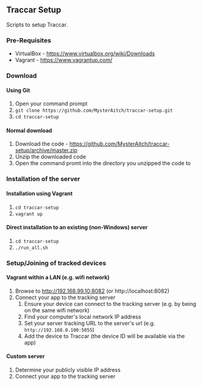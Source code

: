 ## Traccar Setup

Scripts to setup Traccar.

### Pre-Requisites

 * VirtualBox - https://www.virtualbox.org/wiki/Downloads
 * Vagrant - https://www.vagrantup.com/
 
 
### Download

#### Using Git
1. Open your command prompt
2. `git clone https://github.com/MysterAitch/traccar-setup.git`
3. `cd traccar-setup`

#### Normal download
1. Download the code - https://github.com/MysterAitch/traccar-setup/archive/master.zip
2. Unzip the downloaded code
3. Open the command promt into the directory you unzipped the code to


### Installation of the server

#### Installation using Vagrant
1. `cd traccar-setup` 
2. `vagrant up` 

#### Direct installation to an existing (non-Windows) server
1. `cd traccar-setup` 
2. `./run_all.sh`  
   
   
### Setup/Joining of tracked devices

#### Vagrant within a LAN (e.g. wifi network)

1. Browse to http://192.168.99.10:8082 (or http://localhost:8082)
2. Connect your app to the tracking server 
   1. Ensure your device can connect to the tracking server (e.g. by being on the same wifi network)
   2. Find your computer's local network IP address
   3. Set your server tracking URL to the server's url (e.g. `http://192.168.0.100:5055`)
   4. Add the device to Traccar (the device ID will be available via the app)


#### Custom server
1. Determine your publicly visible IP address 
2. Connect your app to the tracking server
